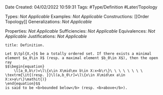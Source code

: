 <div class="topSpace"></div>

Date Created: 04/02/2022 10:59:31
Tags: #Type/Definition #Later/Topology

Types: <i>Not Applicable</i>
Examples: <i>Not Applicable</i>
Constructions: [[Order Topology]]
Generalizations: <i>Not Applicable</i>

Properties: <i>Not Applicable</i>
Sufficiencies: <i>Not Applicable</i>
Equivalences: <i>Not Applicable</i>
Justifications: <i>Not Applicable</i>

``` ad-Definition
title: Definition.

Let $\tpl{X,<}$ be a totally ordered set. If there exists a minimal element $a_0\in X$ (resp. a maximal element $b_0\in X$), then the open ray
$$\begin{equation}
    \l[a_0,b\r)=\l\{x\in X\mid\ex b\in X:x<b\r\}\ \ \ \ \ \ \ \ \textrm{\it{(resp. }}\l(a,b_0\r]=\l\{x\in X\mid\ex a\in X:x>a\r\}\mathit{)}
\end{equation}$$
is said to be <b>bounded below</b> (resp. <b>above</b>).

```
